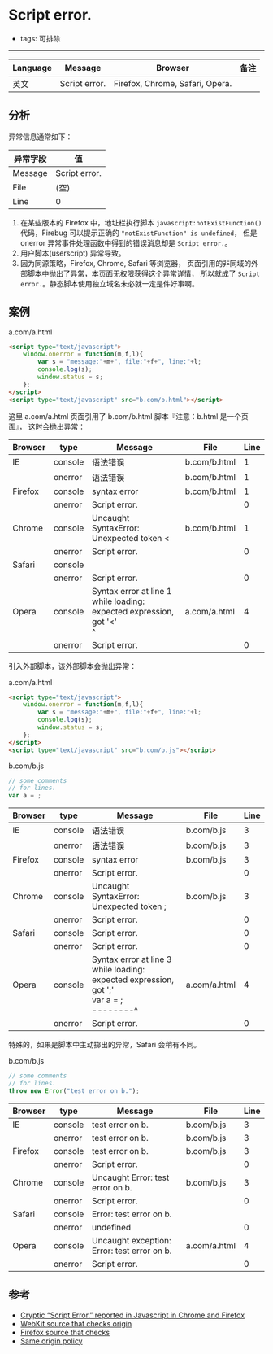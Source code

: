 
# Script error.

- tags: 可排除

----

| Language | Message       | Browser                         | 备注 |
|----------|---------------|---------------------------------|------|
| 英文     | Script error. | Firefox, Chrome, Safari, Opera. |      |

## 分析

异常信息通常如下：

| 异常字段 | 值            |
|----------|---------------|
| Message  | Script error. |
| File     | (空)          |
| Line     | 0             |

1. 在某些版本的 Firefox 中，地址栏执行脚本 `javascript:notExistFunction()`
    代码，Firebug 可以提示正确的 `"notExistFunction" is undefined`，
    但是 onerror 异常事件处理函数中得到的错误消息却是 `Script error.`。
1. 用户脚本(userscript) 异常导致。
1. 因为同源策略，Firefox, Chrome, Safari 等浏览器，
    页面引用的非同域的外部脚本中抛出了异常，本页面无权限获得这个异常详情，
    所以就成了 `Script error.`。静态脚本使用独立域名未必就一定是件好事啊。


## 案例

a.com/a.html

```html
<script type="text/javascript">
    window.onerror = function(m,f,l){
        var s = "message:"+m+", file:"+f+", line:"+l;
        console.log(s);
        window.status = s;
    };
</script>
<script type="text/javascript" src="b.com/b.html"></script>
```

这里 a.com/a.html 页面引用了 b.com/b.html 脚本『注意：b.html 是一个页面』，
这时会抛出异常：

| Browser | type    | Message                                                                                              | File         | Line |
|---------|---------|------------------------------------------------------------------------------------------------------|--------------|------|
| IE      | console | 语法错误                                                                                             | b.com/b.html | 1    |
|         | onerror | 语法错误                                                                                             | b.com/b.html | 1    |
| Firefox | console | syntax error                                                                                         | b.com/b.html | 1    |
|         | onerror | Script error.                                                                                        |              | 0    |
| Chrome  | console | Uncaught SyntaxError: Unexpected token &lt;                                                          | b.com/b.html | 1    |
|         | onerror | Script error.                                                                                        |              | 0    |
| Safari  | console |                                                                                                      |              |      |
|         | onerror | Script error.                                                                                        |              | 0    |
| Opera   | console | Syntax error at line 1 while loading: expected expression, got '<'<br /><!DOCTYPE html PUBLI <br />^ | a.com/a.html | 4    |
|         | onerror | Script error.                                                                                        |              | 0    |


引入外部脚本，该外部脚本会抛出异常：

a.com/a.html

```html
<script type="text/javascript">
    window.onerror = function(m,f,l){
        var s = "message:"+m+", file:"+f+", line:"+l;
        console.log(s);
        window.status = s;
    };
</script>
<script type="text/javascript" src="b.com/b.js"></script>
```

b.com/b.js

```javascript
// some comments
// for lines.
var a = ;
```

| Browser | type    | Message                                                                                        | File         | Line |
|---------|---------|------------------------------------------------------------------------------------------------|--------------|------|
| IE      | console | 语法错误                                                                                       | b.com/b.js   | 3    |
|         | onerror | 语法错误                                                                                       | b.com/b.js   | 3    |
| Firefox | console | syntax error                                                                                   | b.com/b.js   | 3    |
|         | onerror | Script error.                                                                                  |              | 0    |
| Chrome  | console | Uncaught SyntaxError: Unexpected token ;                                                       | b.com/b.js   | 3    |
|         | onerror | Script error.                                                                                  |              | 0    |
| Safari  | console | Script error.                                                                                  |              | 0    |
|         | onerror | Script error.                                                                                  |              | 0    |
| Opera   | console | Syntax error at line 3 while loading: expected expression, got ';'<br/>var a = ;<br/>--------^ | a.com/a.html | 4    |
|         | onerror | Script error.                                                                                  |              | 0    |


特殊的，如果是脚本中主动掷出的异常，Safari 会稍有不同。

b.com/b.js

```javascript
// some comments
// for lines.
throw new Error("test error on b.");
```

| Browser | type    | Message                                     | File         | Line |
|---------|---------|---------------------------------------------|--------------|------|
| IE      | console | test error on b.                            | b.com/b.js   | 3    |
|         | onerror | test error on b.                            | b.com/b.js   | 3    |
| Firefox | console | test error on b.                            | b.com/b.js   | 3    |
|         | onerror | Script error.                               |              | 0    |
| Chrome  | console | Uncaught Error: test error on b.            | b.com/b.js   | 3    |
|         | onerror | Script error.                               |              | 0    |
| Safari  | console | Error: test error on b.                     |              |      |
|         | onerror | undefined                                   |              | 0    |
| Opera   | console | Uncaught exception: Error: test error on b. | a.com/a.html | 4    |
|         | onerror | Script error.                               |              | 0    |


## 参考

* [Cryptic “Script Error.” reported in Javascript in Chrome and Firefox](http://stackoverflow.com/questions/5913978/cryptic-script-error-reported-in-javascript-in-chrome-and-firefox)
* [WebKit source that checks origin](http://trac.webkit.org/browser/branches/chromium/648/Source/WebCore/dom/ScriptExecutionContext.cpp?rev=77122#L301)
* [Firefox source that checks](http://mxr.mozilla.org/mozilla-beta/source/dom/base/nsJSEnvironment.cpp#316)
* [Same origin policy](http://en.wikipedia.org/wiki/Same_origin_policy)
